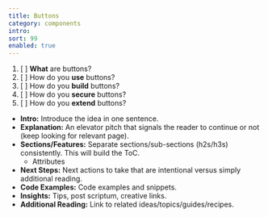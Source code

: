 ```yaml
---
title: Buttons
category: components
intro:
sort: 99
enabled: true
---
```


1. [ ] **What** are buttons?
1. [ ] How do you **use** buttons?
2. [ ] How do you **build** buttons?
3. [ ] How do you **secure** buttons?
4. [ ] How do you **extend** buttons?

- **Intro:** Introduce the idea in one sentence.
- **Explanation:** An elevator pitch that signals the reader to continue or not (keep looking for relevant page).
- **Sections/Features:** Separate sections/sub-sections (h2s/h3s) consistently. This will build the ToC.
    - Attributes
- **Next Steps:** Next actions to take that are intentional versus simply additional reading.
- **Code Examples:** Code examples and snippets.
- **Insights:** Tips, post scriptum, creative links.
- **Additional Reading:** Link to related ideas/topics/guides/recipes.

